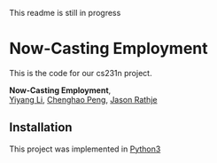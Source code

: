 This readme is still in progress

# Now-Casting Employment

This is the code for our cs231n project.

**Now-Casting Employment**,
<br>
[Yiyang Li](https://github.com/yiyang7),
[Chenghao Peng](https://www.linkedin.com/in/chenghao-peng-a0740965/),
[Jason Rathje](https://www.linkedin.com/in/jason-rathje-b89b7427/)
<br>

## Installation
This project was implemented in [Python3](https://www.python.org/downloads/)


